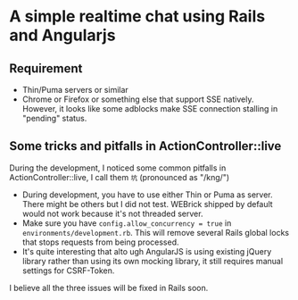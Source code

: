 # A simple realtime chat using Rails and Angularjs


## Requirement

* Thin/Puma servers or similar
* Chrome or Firefox or something else that support SSE
  natively. However, it looks like some adblocks make SSE connection
  stalling in "pending" status.


## Some tricks and pitfalls in ActionController::live

During the development, I noticed some common pitfalls in ActionController::live, I call them `坑` (pronounced as "/kng/")

* During development, you have to use either Thin or Puma as
  server. There might be others but I did not test. WEBrick shipped by
  default would not work because it's not threaded server.
* Make sure you have `config.allow_concurrency = true` in
  `environments/development.rb`. This will remove several Rails global
  locks that stops requests from being processed.
* It's quite interesting that alto ugh AngularJS is using existing
  jQuery library rather than using its own mocking library, it still
  requires manual settings for CSRF-Token.
  
I believe all the three issues will be fixed in Rails soon.
